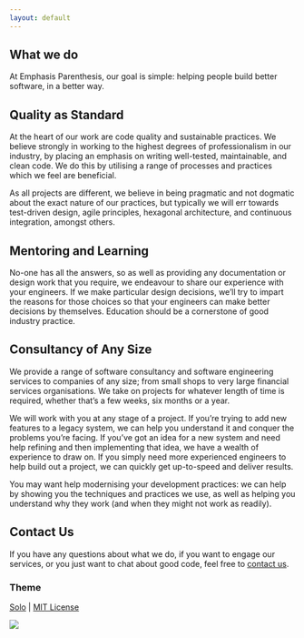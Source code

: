 ```yaml
---
layout: default
---
```


## What we do

At Emphasis Parenthesis, our goal is simple: helping people build better software, in a better way.

## Quality as Standard

At the heart of our work are code quality and sustainable practices. We believe strongly in working to the highest degrees of professionalism in our industry, by placing an emphasis on writing well-tested, maintainable, and clean code. We do this by utilising a range of processes and practices which we feel are beneficial.

As all projects are different, we believe in being pragmatic and not dogmatic about the exact nature of our practices, but typically we will err towards test-driven design, agile principles, hexagonal architecture, and continuous integration, amongst others.

## Mentoring and Learning

No-one has all the answers, so as well as providing any documentation or design work that you require, we endeavour to share our experience with your engineers. If we make particular design decisions, we’ll try to impart the reasons for those choices so that your engineers can make better decisions by themselves. Education should be a cornerstone of good industry practice.

## Consultancy of Any Size

We provide a range of software consultancy and software engineering services to companies of any size; from small shops to very large financial services organisations. We take on projects for whatever length of time is required, whether that’s a few weeks, six months or a year.

We will work with you at any stage of a project. If you’re trying to add new features to a legacy system, we can help you understand it and conquer the problems you’re facing. If you’ve got an idea for a new system and need help refining and then implementing that idea, we have a wealth of experience to draw on. If you simply need more experienced engineers to help build out a project, we can quickly get up-to-speed and deliver results.

You may want help modernising your development practices: we can help by showing you the techniques and practices we use, as well as helping you understand why they work (and when they might not work as readily).

## Contact Us

If you have any questions about what we do, if you want to engage our services, or you just want to chat about good code, feel free to [contact us](mailto:gary@emphasisparenthesis.co.uk).


### Theme

[Solo](http://chibicode.github.io/solo) \| [MIT License](http://chibicode.mit-license.org/)

<a href="http://thehive.me/garyfleming"><img src="{{ site.baseurl }}/assets/hivemind.png"/></a>

